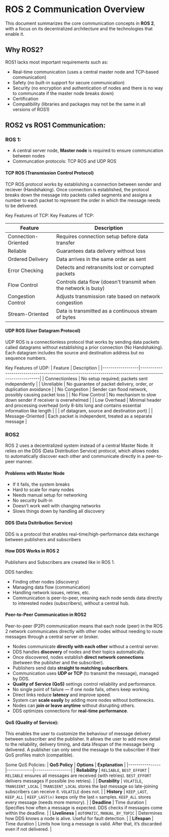 # ROS 2 Communication Overview

This document summarizes the core communication concepts in **ROS 2**, with a focus on its decentralized architecture and the technologies that enable it.

## Why ROS2?

ROS1 lacks most important requirements such as:
- Real-time communication (uses a central master node and TCP-based communication)
- Safety (no built-in support for secure communication)
- Security (no encryption and authentication of nodes and there is no way to communcate if the master node breaks down)
- Certification
- Compatibility (libraries and packages may not be the same in all versions of ROS1)

## ROS2 vs ROS1 Communication:

### ROS 1:
- A central server node, **Master node** is required to ensure communcation between nodes
- Communcation protocols: TCP ROS and UDP ROS

#### TCP ROS (Transmission Control Protocol)
TCP ROS protocol works by establishing a connection between sender and reciever (Handshaking). Once connection is established, the protocol breaks down the message into packets called segments and assigns a number to each packet to represent the order in which the message needs to be delivered.

Key Features of TCP:
Key Features of TCP:

| Feature             | Description                                                                                       |
|---------------------|---------------------------------------------------------------------------------------------------|
| Connection-Oriented | Requires connection setup before data transfer                                                    |
| Reliable            | Guarantees data delivery without loss                                                             |
| Ordered Delivery    | Data arrives in the same order as sent                                                            |
| Error Checking      | Detects and retransmits lost or corrupted packets                                                 |
| Flow Control        | Controls data flow (doesn't transmit when the network is busy)                                    |
| Congestion Control  | Adjusts transmission rate based on network congestion                                             |
| Stream-Oriented     | Data is transmitted as a continuous stream of bytes                                               |


#### UDP ROS (User Datagram Protocol)
UDP ROS is a connectionless protocol that works by sending data packets called datagrams without establishing a prior connection (No Handshaking). Each datagram includes the source and destination address but no sequence numbers.

Key Features of UDP:
| Feature           | Description                                                                                              |
|------------------|----------------------------------------------------------------------------------------------------------|
| Connectionless    | No setup required; packets sent independently                                                            |
| Unreliable        | No guarantee of packet delivery, order, or duplication avoidance                                         |
| No Congestion     | Sender can flood network, possibly causing packet loss                                                   |
| No Flow Control   | No mechanism to slow down sender if receiver is overwhelmed                                              |
| Low Overhead      | Minimal header and processing overhead (only 8-bits long and contains essential information like length  |
|                   | of datagram, source and destination port)                                                                |
| Message-Oriented  | Each packet is independent, treated as a separate message                                                |


### ROS2
ROS 2 uses a decentralized system instead of a central Master Node. It relies on the DDS (Data Distribution Service) protocol, which allows nodes to automatically discover each other and communicate directly in a peer-to-peer manner.

#### Problems with Master Node
- If it fails, the system breaks
- Hard to scale for many nodes
- Needs manual setup for networking
- No security built-in
- Doesn’t work well with changing networks
- Slows things down by handling all discovery

#### DDS (Data Dsitribution Service)
DDS is a protocol thst enables real-time/high-performance data exchange between publishers and subscribers

#### How DDS Works in ROS 2
Publishers and Subscribers are created like in ROS 1.

DDS handles:
- Finding other nodes (discovery)
- Managing data flow (communication)
- Handling network issues, retries, etc.
- Communication is peer-to-peer, meaning each node sends data directly to interested nodes (subscribers), without a central hub.

#### Peer-to-Peer Communication in ROS2
Peer-to-peer (P2P) communication means that each node (peer) in the ROS 2 network communicates directly with other nodes without needing to route messages through a central server or broker.

- Nodes communicate **directly with each other** without a central server.
- DDS handles **discovery** of nodes and their topics automatically.
- Once discovered, nodes establish **direct network connections** (between the publisher and the subscriber).
- Publishers send data **straight to matching subscribers**.
- Communication uses **UDP or TCP** (to transmit the message), managed by DDS.
- **Quality of Service (QoS)** settings control reliability and performance.
- No single point of failure — if one node fails, others keep working.
- Direct links reduce **latency** and improve speed.
- System can **scale easily** by adding more nodes without bottlenecks.
- Nodes can **join or leave anytime** without disrupting others.
- DDS optimizes connections for **real-time performance**.


#### QoS (Quality of Service):
This enables the user to customize the behaviour of message delivery between subscriber and the publisher. It allows the user to add more detail to the reliability, delivery timing, and data lifespan of the message being delivered. A publisher can only send the message to the subscriber if their QoS profiles match (compatible). 

Some QoS Policies:
| **QoS Policy** | **Options** | **Explanation** |
|----------------|-------------|------------------|
| **Reliability** | `RELIABLE`, `BEST_EFFORT` | `RELIABLE` ensures all messages are received (with retries). `BEST_EFFORT` delivers messages if possible (no retries). |
| **Durability** | `VOLATILE`, `TRANSIENT_LOCAL` | `TRANSIENT_LOCAL` stores the last message so late-joining subscribers can receive it. `VOLATILE` does not. |
| **History** | `KEEP_LAST`, `KEEP_ALL` | `KEEP_LAST(n)` keeps only the last `n` samples. `KEEP_ALL` stores every message (needs more memory). |
| **Deadline** | Time duration | Specifies how often a message is expected. DDS checks if messages come within the deadline. |
| **Liveliness** | `AUTOMATIC`, `MANUAL_BY_TOPIC` | Determines how DDS knows a node is alive. Useful for fault detection. |
| **Lifespan** | Time duration | Limits how long a message is valid. After that, it’s discarded even if not delivered. |







